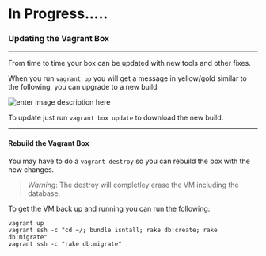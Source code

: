 
# In Progress.....

### Updating the Vagrant Box

----------

<!-- the large screenshots are supposed to be 700px wide, the smaller ones are 400px wide -->

From time to time your box can be updated with new tools and other fixes.

When you run ``vagrant up`` you will get a message in yellow/gold similar to the following, you can upgrade to  a new build

![enter image description here](http://gdurl.com/Lc9Y)

To update just run ``vagrant box update`` to download the new build.

---------- 

#### Rebuild the Vagrant Box

You may have to do a ``vagrant destroy`` so you can rebuild the box with the new changes.

> *Warning*: The destroy will completley erase the VM including the database.

To get the VM back up and running you can run the following:

```
vagrant up
vagrant ssh -c "cd ~/; bundle isntall; rake db:create; rake db:migrate"
vagrant ssh -c "rake db:migrate"
```